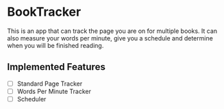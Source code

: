 # BookTracker

This is an app that can track the page you are on for multiple books. It can also measure your words per minute, give you a schedule and determine when you will be finished reading.

## Implemented Features

- [ ] Standard Page Tracker
- [ ] Words Per Minute Tracker
- [ ] Scheduler